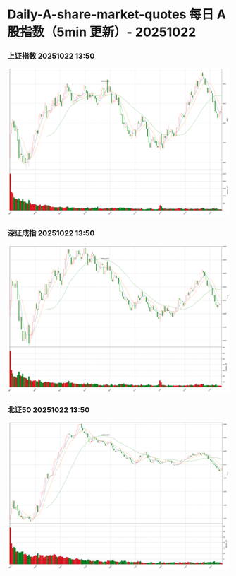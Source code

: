 
# Daily-A-share-market-quotes 每日 A 股指数（5min 更新）- 20251022

### 上证指数 20251022 13:50
![](./fig/2025/10/20251022-sh000001.png)

### 深证成指 20251022 13:50
![](./fig/2025/10/20251022-sz399001.png)

### 北证50 20251022 13:50
![](./fig/2025/10/20251022-bj899050.png)
